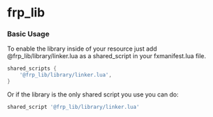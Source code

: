 # frp\_lib

### Basic Usage

To enable the library inside of your resource just add @frp\_lib/library/linker.lua as a shared\_script in your fxmanifest.lua file.

```lua
shared_scripts {
    '@frp_lib/library/linker.lua',
}
```

Or if the library is the only shared script you use you can do:

```lua
shared_script '@frp_lib/library/linker.lua'
```
